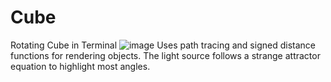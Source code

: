 # Cube
Rotating Cube in Terminal 
![image](https://user-images.githubusercontent.com/41707552/196834486-5bfa3040-d265-4d46-a20f-d3a6d5e5e3bd.png)
Uses path tracing and signed distance functions for rendering objects. The light source follows a strange attractor equation to highlight most angles.
